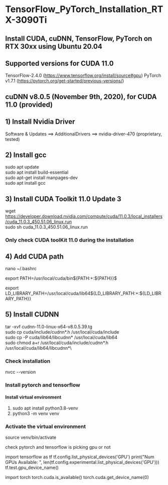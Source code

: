 # TensorFlow_PyTorch_Installation_RTX-3090Ti
## Install CUDA, cuDNN, TensorFlow, PyTorch on RTX 30xx using Ubuntu 20.04  

## Supported versions for CUDA 11.0
TensorFlow-2.4.0 (https://www.tensorflow.org/install/source#gpu)
PyTorch v1.7.1 (https://pytorch.org/get-started/previous-versions/)

##  cuDNN v8.0.5 (November 9th, 2020), for CUDA 11.0 (provided)

## 1) Install Nvidia Driver 
Software & Updates ==> AdditionalDrivers ==> nvidia-driver-470 (proprietary, tested) 

## 2) Install gcc
sudo apt update\
sudo apt install build-essential\
sudo apt-get install manpages-dev\
sudo apt install gcc

## 3) Install CUDA Toolkit 11.0 Update 3

wget https://developer.download.nvidia.com/compute/cuda/11.0.3/local_installers/cuda_11.0.3_450.51.06_linux.run \
sudo sh cuda_11.0.3_450.51.06_linux.run

### Only check CUDA toolKit 11.0 during the installation

## 4) Add CUDA path
nano ~/.bashrc 

export PATH=/usr/local/cuda/bin${PATH:+:${PATH}}$ 

export LD_LIBRARY_PATH=/usr/local/cuda/lib64${LD_LIBRARY_PATH:+:${LD_LIBRARY_PATH}}

## 5) Install CUDNN
tar -xvf cudnn-11.0-linux-x64-v8.0.5.39.tg\
sudo cp cuda/include/cudnn*.h /usr/local/cuda/include\
sudo cp -P cuda/lib64/libcudnn* /usr/local/cuda/lib64\
sudo chmod a+r /usr/local/cuda/include/cudnn*.h /usr/local/cuda/lib64/libcudnn*\

### Check installation
nvcc --version

### Install pytorch and tensorflow
#### Install virtual environment 
1) sudo apt install python3.8-venv
2) python3 -m venv venv
### Activate the virtual environment
source venv/bin/activate

check pytorch and tensorflow is picking gpu or not

import tensorflow as tf
tf.config.list_physical_devices('GPU') 
print("Num GPUs Available: ", len(tf.config.experimental.list_physical_devices('GPU')))
tf.test.gpu_device_name()

import torch
torch.cuda.is_available()
torch.cuda.get_device_name(0)
